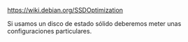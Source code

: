 https://wiki.debian.org/SSDOptimization

Si usamos un disco de estado sólido deberemos meter unas configuraciones particulares.
